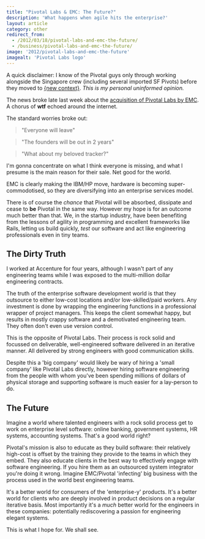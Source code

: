 ```yaml
---
title: "Pivotal Labs & EMC: The Future?"
description: 'What happens when agile hits the enterprise?'
layout: article
category: other
redirect_from:
  - /2012/03/18/pivotal-labs-and-emc-the-future/
  - /business/pivotal-labs-and-emc-the-future/
image: '2012/pivotal-labs-and-emc-the-future'
imagealt: 'Pivotal Labs logo'
---
```


A quick disclaimer: I know of the Pivotal guys only through working alongside the Singapore crew (including several imported SF Pivots) before they moved to [{new context}](http://newcontext.com). _This is my personal uninformed opinion._

The news broke late last week about the [acquisition of Pivotal Labs by EMC](http://gigaom.com/cloud/exclusive-emc-buys-pivotal-labs/). A chorus of **wtf** echoed around the internet.

The standard worries broke out:

> "Everyone will leave"

> "The founders will be out in 2 years"

> "What about my beloved tracker?"

I'm gonna concentrate on what I think everyone is missing, and what I presume is the main reason for their sale. Net good for the world.

EMC is clearly making the IBM/HP move, hardware is becoming super-commodotised, so they are diversifying into an enterprise services model.

There is of course the _chance_ that Pivotal will be absorbed, dissipate and cease to **be** Pivotal in the same way. However my hope is for an outcome much better than that. We, in the startup industry, have been benefiting from the lessons of agility in programming and excellent frameworks like Rails, letting us build quickly, *test* our software and act like engineering professionals even in tiny teams.

## The Dirty Truth

I worked at Accenture for four years, although I wasn't part of any engineering teams while I was exposed to the multi-million dollar engineering contracts.

The truth of the enterprise software development world is that they outsource to either low-cost locations and/or low-skilled/paid workers. Any investment is done by wrapping the engineering functions in a professional wrapper of project managers. This keeps the client somewhat happy, but results in mostly crappy software and a demotivated engineering team. They often don't even use version control.

This is the opposite of Pivotal Labs. Their process is rock solid and focussed on deliverable, well-engineered software delivered in an iterative manner. All delivered by strong engineers with good communication skills.

Despite this a 'big company' would likely be wary of hiring a 'small company' like Pivotal Labs directly, however hiring software engineering from the people with whom you've been spending millions of dollars of physical storage and supporting software is much easier for a lay-person to do.

## The Future

Imagine a world where talented engineers with a rock solid process get to work on enterprise level software: online banking, government systems, HR systems, accounting systems. That's a good world right?

Pivotal's mission is also to educate as they build software: their relatively high-cost is offset by the training they provide to the teams in which they embed. They also educate clients in the best way to effectively engage with software engineering. If you hire them as an outsourced system integrator you're doing it wrong. Imagine EMC/Pivotal 'infecting' big business with the process used in the world best engineering teams.

It's a better world for consumers of the 'enterprise-y' products. It's a better world for clients who are deeply involved in product decisions on a regular iterative basis. Most importantly it's a *much* better world for the engineers in these companies: potentially rediscovering a passion for engineering elegant systems.

This is what I hope for. We shall see.
